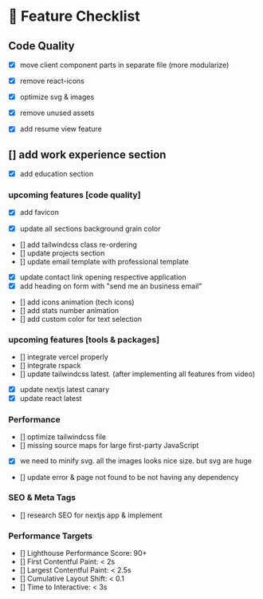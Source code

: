 # 🚀 Feature Checklist

## Code Quality

- [x] move client component parts in separate file (more modularize)
- [x] remove react-icons
- [x] optimize svg & images
- [x] remove unused assets

- [x] add resume view feature

## [] add work experience section

- [x] add education section

### upcoming features [code quality]

- [x] add favicon

- [x] update all sections background grain color

- [] add tailwindcss class re-ordering
- [] update projects section
- [] update email template with professional template
- [x] update contact link opening respective application
- [x] add heading on form with "send me an business email"
- [] add icons animation (tech icons)
- [] add stats number animation
- [] add custom color for text selection

### upcoming features [tools & packages]

- [] integrate vercel properly
- [] integrate rspack
- [] update tailwindcss latest. (after implementing all features from video)
- [x] update nextjs latest canary
- [x] update react latest

### Performance

- [] optimize tailwindcss file
- [] missing source maps for large first-party JavaScript
- [x] we need to minify svg. all the images looks nice size. but svg are huge
- [] update error & page not found to be not having any dependency

### SEO & Meta Tags

- [] research SEO for nextjs app & implement

### Performance Targets

- [] Lighthouse Performance Score: 90+
- [] First Contentful Paint: < 2s
- [] Largest Contentful Paint: < 2.5s
- [] Cumulative Layout Shift: < 0.1
- [] Time to Interactive: < 3s
